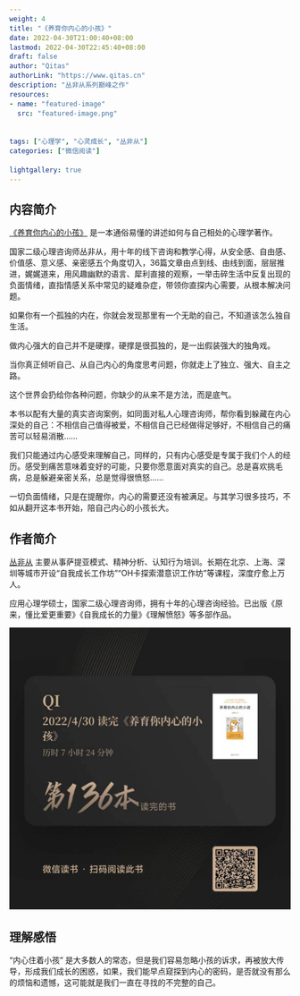 ```yaml
---
weight: 4
title: "《养育你内心的小孩》"
date: 2022-04-30T21:00:40+08:00
lastmod: 2022-04-30T22:45:40+08:00
draft: false
author: "Qitas"
authorLink: "https://www.qitas.cn"
description: "丛非从系列巅峰之作"
resources:
- name: "featured-image"
  src: "featured-image.png"


tags: ["心理学", "心灵成长", "丛非从"]
categories: ["微信阅读"]

lightgallery: true
---
```


## 内容简介

[《养育你内心的小孩》](https://book.douban.com/subject/35713938/) 是一本通俗易懂的讲述如何与自己相处的心理学著作。

国家二级心理咨询师丛非从，用十年的线下咨询和教学心得，从安全感、自由感、价值感、意义感、亲密感五个角度切入，36篇文章由点到线、由线到面，层层推进，娓娓道来，用风趣幽默的语言、犀利直接的观察，一举击碎生活中反复出现的负面情绪，直指情感关系中常见的疑难杂症，带领你直探内心需要，从根本解决问题。

如果你有一个孤独的内在，你就会发现那里有一个无助的自己，不知道该怎么独自生活。

做内心强大的自己并不是硬撑，硬撑是很孤独的，是一出假装强大的独角戏。

当你真正倾听自己、从自己内心的角度思考问题，你就走上了独立、强大、自主之路。

这个世界会扔给你各种问题，你缺少的从来不是方法，而是底气。

本书以配有大量的真实咨询案例，如同面对私人心理咨询师，帮你看到躲藏在内心深处的自己：不相信自己值得被爱，不相信自己已经做得足够好，不相信自己的痛苦可以轻易消散……

我们只能通过内心感受来理解自己，同样的，只有内心感受是专属于我们个人的经历。感受到痛苦意味着变好的可能，只要你愿意面对真实的自己。总是喜欢挑毛病，总是躲避亲密关系，总是觉得很愤怒……

一切负面情绪，只是在提醒你，内心的需要还没有被满足。与其学习很多技巧，不如从翻开这本书开始，陪自己内心的小孩长大。

## 作者简介

[丛非从](https://weibo.com/congnotcong?sudaref=www.baidu.com&is_hot=1)  主要从事萨提亚模式、精神分析、认知行为培训。长期在北京、上海、深圳等城市开设“自我成长工作坊”“OH卡探索潜意识工作坊”等课程，深度疗愈上万人。

应用心理学硕士，国家二级心理咨询师，拥有十年的心理咨询经验。已出版《原来，懂比爱更重要》《自我成长的力量》《理解愤怒》等多部作品。

![Alt text](136.jpg "微信阅读记录")

## 理解感悟

“内心住着小孩” 是大多数人的常态，但是我们容易忽略小孩的诉求，再被放大传导，形成我们成长的困惑，如果，我们能早点窥探到内心的密码，是否就没有那么的烦恼和遗憾，这可能就是我们一直在寻找的不完整的自己。

